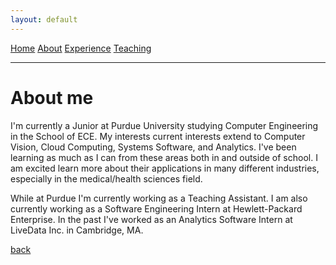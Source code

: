 ```yaml
---
layout: default
---
```

[Home](./)     [About](./about.html) [Experience](./experience.html) [Teaching](./teaching.html)

---
# About me

I'm currently a Junior at Purdue University studying Computer Engineering
in the School of ECE. My interests current interests extend to Computer Vision,
Cloud Computing, Systems Software, and Analytics. I've been learning as much as I can 
from these areas both in and outside of school. I am excited learn more about their 
applications in many different industries, especially in the medical/health sciences field.<br/>


While at Purdue I'm currently working as a Teaching Assistant. I am also currently 
working as a Software Engineering Intern at Hewlett-Packard Enterprise. In the past 
I've worked as an Analytics Software Intern at LiveData Inc. in Cambridge, MA. <br/>


[back](./)